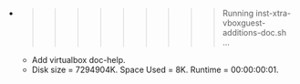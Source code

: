 * >>>>>>>>> Running inst-xtra-vboxguest-additions-doc.sh ...
  * Add virtualbox doc-help.
  * Disk size = 7294904K. Space Used = 8K. Runtime = 00:00:00:01.

